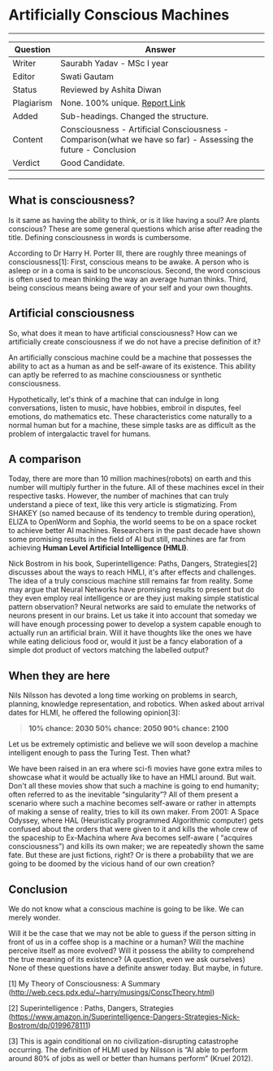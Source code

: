
# Artificially Conscious Machines
 
---
Question | Answer |
--- | --- |
Writer | Saurabh Yadav - MSc I year
Editor | Swati Gautam
Status |	Reviewed by Ashita Diwan
Plagiarism |	None.  100% unique. [Report Link](./plag-reports/plag-artificially-conscious-machines-v1.pdf)
Added | Sub-headings. Changed the structure.
Content |	Consciousness - Artificial Consciousness - Comparison(what we have so far) - Assessing the future - Conclusion
Verdict | Good Candidate. 
---


## What is consciousness? 
Is it same as having the ability to think, or is it like having a soul? Are plants conscious? 
These are some general questions which arise after reading the title. Defining consciousness in words is cumbersome.

According to Dr Harry H. Porter III, there are roughly three meanings of consciousness[1]:
First, conscious means to be awake. A person who is asleep or in a coma is said to be unconscious.
Second, the word conscious is often used to mean thinking the way an average human thinks. 
Third, being conscious means being aware of your self and your own thoughts.

## Artificial consciousness
So, what does it mean to have artificial consciousness? How can we artificially create consciousness if we do not have a precise definition of it? 

An artificially conscious machine could be a machine that possesses the ability to act as a human as and be self-aware of its existence. This ability can aptly be referred to as machine consciousness or synthetic consciousness. 

Hypothetically, let's think of a machine that can indulge in long conversations, listen to music, have hobbies, embroil in disputes, feel emotions, do mathematics etc.  These characteristics come naturally to a normal human but for a machine, these simple tasks are as difficult as the problem of intergalactic travel for humans.

## A comparison
Today, there are more than 10 million machines(robots) on earth and this number will multiply further in the future. All of these machines excel in their respective tasks. However, the number of machines that can truly understand a piece of text, like this very article is stigmatizing. From SHAKEY (so named because of its tendency to tremble during operation), ELIZA to  OpenWorm and Sophia, the world seems to be on a space rocket to achieve better AI machines. Researchers in the past decade have shown some promising results in the field of AI but still, machines are far from achieving **Human Level Artificial Intelligence (HMLI)**.

Nick Bostrom in his book, Superintelligence: Paths, Dangers, Strategies[2] discusses about the ways to reach HMLI, it's after effects and challenges. The idea of a truly conscious machine still remains far from reality. Some may argue that Neural Networks have promising results to present but do they even employ real intelligence or are they just making simple statistical pattern observation? 
Neural networks are said to emulate the networks of neurons present in our brains. Let us take it into account that someday we will have enough processing power to develop a system capable enough to actually run an artificial brain. Will it have thoughts like the ones we have while eating delicious food or, would it just be a fancy elaboration of a simple dot product of vectors matching the labelled output?

## When they are here
Nils Nilsson has devoted a long time working on problems in search, planning, knowledge representation, and robotics. When asked about arrival dates for HLMI, he offered the following opinion[3]: 
>**10% chance: 2030
>50% chance: 2050
>90% chance: 2100** 

Let us be extremely optimistic and believe we will soon develop a machine intelligent enough to pass the Turing Test. Then what? 

We have been raised in an era where sci-fi movies have gone extra miles to showcase what it would be actually like to have an HMLI around. But wait. Don't all these movies show that such a machine is going to end humanity; often referred to as the inevitable “singularity”? All of them present a scenario where such a machine becomes self-aware or rather in attempts of making a sense of reality, tries to kill its own maker. 
From 2001: A Space Odyssey, where HAL (Heuristically programmed Algorithmic computer) gets confused about the orders that were given to it and kills the whole crew of the spaceship to Ex-Machina where Ava becomes self-aware ( “acquires consciousness”) and kills its own maker; we are repeatedly shown the same fate. 
But these are just fictions, right? Or is there a probability that we are going to be doomed by the vicious hand of our own creation? 

## Conclusion
We do not know what a conscious machine is going to be like. We can merely wonder.

Will it be the case that we may not be able to guess if the person sitting in front of us in a coffee shop is a machine or a human? 
Will the machine perceive itself as more evolved? 
Will it possess the ability to comprehend the true meaning of its existence?
(A question, even we ask ourselves)
None of these questions have a definite answer today.
But maybe, in future.       


[1] My Theory of Consciousness: A Summary (http://web.cecs.pdx.edu/~harry/musings/ConscTheory.html)

[2] Superintelligence : Paths, Dangers, Strategies (https://www.amazon.in/Superintelligence-Dangers-Strategies-Nick-Bostrom/dp/0199678111)

[3] This is again conditional on no civilization-disrupting catastrophe occurring. The definition of HLMI used by Nilsson is “AI able to perform around 80% of jobs as well or better than humans perform” (Kruel 2012).
